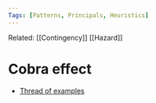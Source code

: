 ```yaml
---
Tags: [Patterns, Principals, Heuristics]
---
```

Related: [[Contingency]] [[Hazard]]
# Cobra effect
- [Thread of examples](https://mobile.twitter.com/TrungTPhan/status/1311300651645767682)
